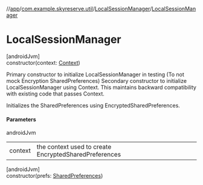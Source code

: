 //[app](../../../index.md)/[com.example.skyreserve.util](../index.md)/[LocalSessionManager](index.md)/[LocalSessionManager](-local-session-manager.md)

# LocalSessionManager

[androidJvm]\
constructor(context: [Context](https://developer.android.com/reference/kotlin/android/content/Context.html))

Primary constructor to initialize LocalSessionManager in testing (To not mock Encryption SharedPreferences) Secondary constructor to initialize LocalSessionManager using Context. This maintains backward compatibility with existing code that passes Context.

Initializes the SharedPreferences using EncryptedSharedPreferences.

#### Parameters

androidJvm

| | |
|---|---|
| context | the context used to create EncryptedSharedPreferences |

[androidJvm]\
constructor(prefs: [SharedPreferences](https://developer.android.com/reference/kotlin/android/content/SharedPreferences.html))
